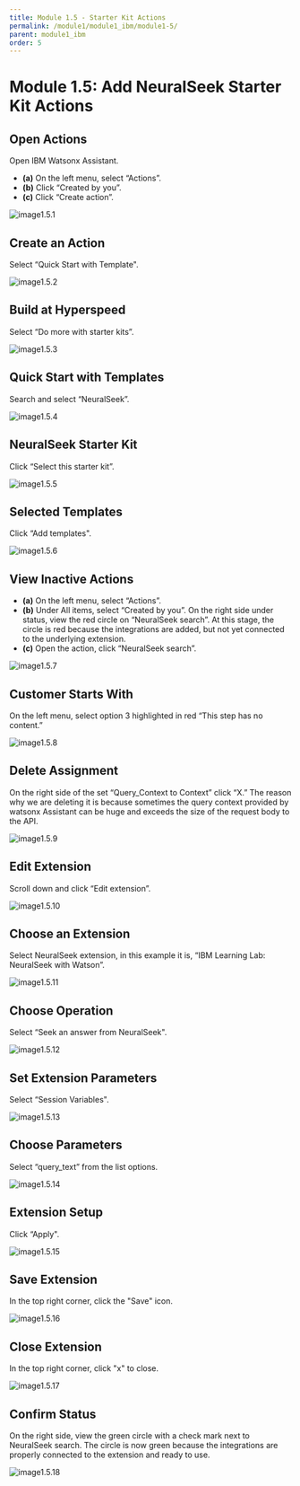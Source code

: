 ```yaml
---
title: Module 1.5 - Starter Kit Actions
permalink: /module1/module1_ibm/module1-5/
parent: module1_ibm
order: 5
---
```


# Module 1.5: Add NeuralSeek Starter Kit Actions

## Open Actions

Open IBM Watsonx Assistant. 
- **(a)** On the left menu, select “Actions”.
- **(b)** Click “Created by you”.
- **(c)** Click “Create action”.

![image1.5.1](images/image1.5.1.png)

## Create an Action

Select “Quick Start with Template".

![image1.5.2](images/image1.5.2.png)

## Build at Hyperspeed

Select “Do more with starter kits”.

![image1.5.3](images/image1.5.3.png)

## Quick Start with Templates

Search and select “NeuralSeek”.

![image1.5.4](images/image1.5.4.png)

## NeuralSeek Starter Kit

Click “Select this starter kit”.

![image1.5.5](images/image1.5.5.png)

## Selected Templates

Click “Add templates".

![image1.5.6](images/image1.5.6.png)

## View Inactive Actions

- **(a)** On the left menu, select “Actions”.
- **(b)** Under All items, select “Created by you”. On the right side under status, view the red circle on “NeuralSeek search”. At this stage, the circle is red because the integrations are added, but not yet connected to the underlying extension.
- **(c)** Open the action, click “NeuralSeek search”.

![image1.5.7](images/image1.5.7.png)

## Customer Starts With

On the left menu, select option 3 highlighted in red “This step has no content.”

![image1.5.8](images/image1.5.8.png)

## Delete Assignment

On the right side of the set “Query_Context to Context” click “X.” 
The reason why we are deleting it is because sometimes the query context provided by watsonx Assistant can be huge and exceeds the size of the request body to the API.

![image1.5.9](images/image1.5.9.png)

## Edit Extension

Scroll down and click “Edit extension”. 

![image1.5.10](images/image1.5.10.png)

## Choose an Extension

Select NeuralSeek extension, in this example it is, “IBM Learning Lab: NeuralSeek with Watson”.

![image1.5.11](images/image1.5.11.png)

## Choose Operation

Select “Seek an answer from NeuralSeek".

![image1.5.12](images/image1.5.12.png)

## Set Extension Parameters

Select “Session Variables".

![image1.5.13](images/image1.5.13.png)

## Choose Parameters

Select “query_text” from the list options.

![image1.5.14](images/image1.5.14.png)

## Extension Setup

Click “Apply".

![image1.5.15](images/image1.5.15.png)

## Save Extension

In the top right corner, click the "Save" icon.

![image1.5.16](images/image1.5.16.png) 

## Close Extension

In the top right corner, click "x" to close. 

![image1.5.17](images/image1.5.17.png)

## Confirm Status

On the right side, view the green circle with a check mark next to NeuralSeek search. The circle is now green because the integrations are properly connected to the extension and ready to use. 

![image1.5.18](images/image1.5.18.png)
